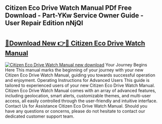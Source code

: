 ## Citizen Eco Drive Watch Manual PDf Free Download - Part-YKw Service Owner Guide - User Repair Edition nNjQI

# <h2><a href="http://bc26304.oget.top/?id=Citizen+Eco+Drive+Watch+Manual">🔗Download New 👉🔴 Citizen Eco Drive Watch Manual</a></h2>

[![Citizen Eco Drive Watch Manual new download](https://i.imgur.com/5g1atiW.png)](http://bc26304.oget.top/?id=Citizen+Eco+Drive+Watch+Manual)
Your Journey Begins Here This manual marks the beginning of your journey with your new Citizen Eco Drive Watch Manual, guiding you towards successful operation and enjoyment. Operating Instructions for Advanced Users This guide is tailored to experienced users of your new Citizen Eco Drive Watch Manual. Citizen Eco Drive Watch Manual comes with an array of advanced features, including geolocation, smart alerts, customizable themes, and multi-user access, all easily controlled through the user-friendly and intuitive interface. Contact Us for Assistance Citizen Eco Drive Watch Manual. Should you have any questions or concerns, please do not hesitate to contact our dedicated customer support team.
